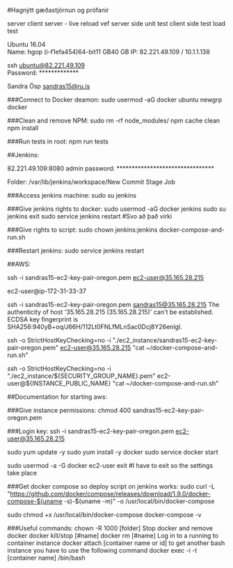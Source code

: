 #Hagnýtt gæðastjórnun og prófanir

server 
client server - live reload vef
server side unit test
client side test
load test

Ubuntu 16.04	
Name:   hgop (i-f1efa454)64-bit11 GB40 GB
IP:      82.221.49.109 / 10.1.1.138	

ssh ubuntu@82.221.49.109	
Password: *************	

Sandra Ösp	sandras15@ru.is

###Connect to Docker deamon:
sudo usermod -aG docker ubuntu
newgrp docker

###Clean and remove NPM:
sudo rm -rf node_modules/
npm cache clean
npm install

###Run tests in root:
npm run tests

##Jenkins:

82.221.49.109:8080
admin password: ********************************

Folder:   /var/lib/jenkins/workspace/New Commit Stage Job

###Access jenkins machine:
sudo su jenkins

###Give jenkins rights to docker:
sudo usermod -aG docker jenkins
sudo su jenkins
exit
sudo service jenkins restart	#Svo að það virki

###Give rights to script:
sudo chown jenkins:jenkins docker-compose-and-run.sh

###Restart jenkins:
sudo service jenkins restart

##AWS:

ssh -i sandras15-ec2-key-pair-oregon.pem ec2-user@35.165.28.215

ec2-user@ip-172-31-33-37

ssh -i sandras15-ec2-key-pair-oregon.pem sandras15@35.165.28.215
The authenticity of host '35.165.28.215 (35.165.28.215)' can't be established.
ECDSA key fingerprint is SHA256:940yB+oq/J66H/112Lt0FNLfMLnSac0Dcj8Y26enlgI.

ssh -o StrictHostKeyChecking=no -i "./ec2_instance/sandras15-ec2-key-pair-oregon.pem" ec2-user@35.165.28.215 "cat ~/docker-compose-and-run.sh"

ssh -o StrictHostKeyChecking=no -i "./ec2_instance/${SECURITY_GROUP_NAME}.pem" ec2-user@${INSTANCE_PUBLIC_NAME} "cat ~/docker-compose-and-run.sh"

##Documentation for starting aws:

###Give instance permissions:
chmod 400 sandras15-ec2-key-pair-oregon.pem

###Login key:
ssh -i sandras15-ec2-key-pair-oregon.pem ec2-user@35.165.28.215

sudo yum update -y
sudo yum install -y docker
sudo service docker start

sudo usermod -a -G docker ec2-user
exit
#I have to exit so the settings take place

###Get docker compose so deploy script on jenkins works:
sudo curl -L "https://github.com/docker/compose/releases/download/1.9.0/docker-compose-$(uname -s)-$(uname -m)" -o /usr/local/bin/docker-compose

sudo chmod +x /usr/local/bin/docker-compose
docker-compose -v

###Useful commands:
chown -R 1000 [folder]
Stop docker and remove docker docker kill/stop [#name] docker rm [#name]
Log in to a running to container instance docker attach [container name or id] to get another bash instance you have to use the following command docker exec -i -t [container name] /bin/bash




